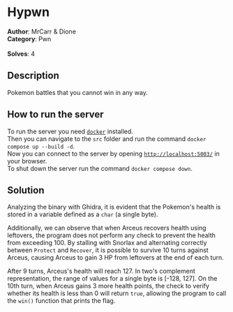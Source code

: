 # Hypwn
**Author**: MrCarr & Dione <br> 
**Category**: Pwn<br>  
**Solves**: 4<br>

## Description

Pokemon battles that you cannot win in any way.

## How to run the server
To run the server you need [`docker`](https://docs.docker.com/get-started/get-docker/) installed. <br>
Then you can navigate to the `src` folder and run the command `docker compose up --build -d`. <br>
Now you can connect to the server by opening [`http://localhost:5003/`](http://localhost:5003/) in your browser. <br>
To shut down the server run the command `docker compose down`.

## Solution

Analyzing the binary with Ghidra, it is evident that the Pokemon's health is stored in a variable defined as a `char` (a single byte).

Additionally, we can observe that when Arceus recovers health using leftovers, the program does not perform any check to prevent the health from exceeding 100. By stalling with Snorlax and alternating correctly between `Protect` and `Recover`, it is possible to survive 10 turns against Arceus, causing Arceus to gain 3 HP from leftovers at the end of each turn. 

After 9 turns, Arceus's health will reach 127. In two's complement representation, the range of values for a single byte is [-128, 127]. On the 10th turn, when Arceus gains 3 more health points, the check to verify whether its health is less than 0 will return `true`, allowing the program to call the `win()` function that prints the flag.
